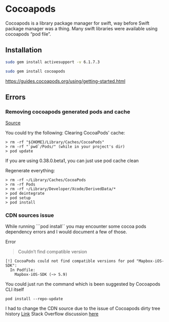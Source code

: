 # Cocoapods

Cocoapods is a library package manager for swift, way before Swift package manager was a thing. Many swift libraries were available using cocoapods “pod file”.


## Installation

```bash
sudo gem install activesupport -v 6.1.7.3

sudo gem install cocoapods
```
https://guides.cocoapods.org/using/getting-started.html
## Errors

### Removing cocoapods generated pods and cache

[Source](https://stackoverflow.com/questions/45306087/cocoapods-is-installing-old-pod-version)

You could try the following: Clearing CocoaPods' cache:

```text
> rm -rf "${HOME}/Library/Caches/CocoaPods"
> rm -rf "`pwd`/Pods/" (while in your project's dir)
> pod update
```

If you are using 0.38.0.beta1, you can just use pod cache clean

Regenerate everything:

```text
> rm -rf ~/Library/Caches/CocoaPods
> rm -rf Pods
> rm -rf ~/Library/Developer/Xcode/DerivedData/*
> pod deintegrate
> pod setup
> pod install
```

### CDN sources issue

While running ```pod install`` you may encounter some cocoa pods dependency errors and I would document a few of those.

Error

> Couldn’t find compatible version

```text
[!] CocoaPods could not find compatible versions for pod "Mapbox-iOS-SDK":
  In Podfile:
    Mapbox-iOS-SDK (~> 5.9)
```

You could just run the command which is been suggested by Cocoapods CLI itself

`pod install --repo-update`

I had to change the CDN source due to the issue of Cocoapods dirty tree history [Link](https://blog.cocoapods.org/CocoaPods-1.7.2/) Stack Overflow discussion [here](https://stackoverflow.com/a/58577253)

